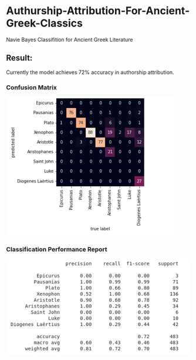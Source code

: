 # Authurship-Attribution-For-Ancient-Greek-Classics
Navie Bayes Classifition for Ancient Greek Literature

## Result:
Currently the model achieves 72% accuracy in authorship attribution.
### Confusion Matrix
![image](https://github.com/katcom/Authurship-Attribution-For-Ancient-Greek-Classics/blob/main/IMG/confusion%20matrix.png)

### Classification Performance Report
![image](https://github.com/katcom/Authurship-Attribution-For-Ancient-Greek-Classics/blob/main/IMG/classification%20report.png)
